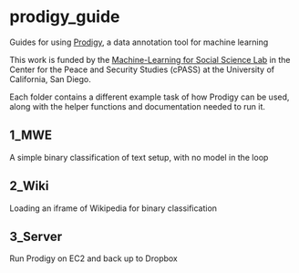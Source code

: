 # prodigy_guide

Guides for using [Prodigy](https://prodi.gy/), a data annotation tool for machine learning

This work is funded by the [Machine-Learning for Social Science
Lab](http://cpass.ucsd.edu/mssl/index.html) in the Center for the Peace and
Security Studies (cPASS) at the University of California, San Diego.

Each folder contains a different example task of how Prodigy can be used, along
with the helper functions and documentation needed to run it.

## 1_MWE

A simple binary classification of text setup, with no model in the loop

## 2_Wiki

Loading an iframe of Wikipedia for binary classification

## 3_Server

Run Prodigy on EC2 and back up to Dropbox
